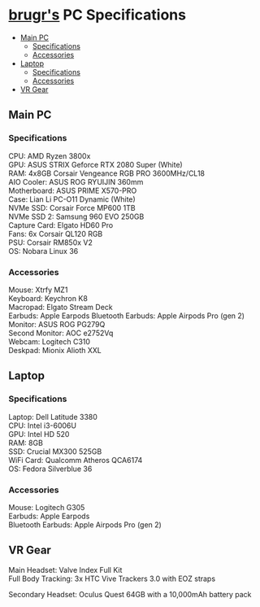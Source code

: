 # [brugr's](https://brugr.github.io) PC Specifications

- [Main PC](#main-pc)
  - [Specifications](#specifications)
  - [Accessories](#accessories)
- [Laptop](#laptop)
  - [Specifications](#specifications-1) 
  - [Accessories](#accessories-1)
- [VR Gear](#vr-gear)

## Main PC

### Specifications

CPU: AMD Ryzen 3800x  
GPU: ASUS STRIX Geforce RTX 2080 Super (White)  
RAM: 4x8GB Corsair Vengeance RGB PRO 3600MHz/CL18  
AIO Cooler: ASUS ROG RYUIJIN 360mm  
Motherboard: ASUS PRIME X570-PRO  
Case: Lian Li PC-O11 Dynamic (White)  
NVMe SSD: Corsair Force MP600 1TB  
NVMe SSD 2: Samsung 960 EVO 250GB  
Capture Card: Elgato HD60 Pro  
Fans: 6x Corsair QL120 RGB  
PSU: Corsair RM850x V2  
OS: Nobara Linux 36

### Accessories

Mouse: Xtrfy MZ1  
Keyboard: Keychron K8  
Macropad: Elgato Stream Deck  
Earbuds: Apple Earpods
Bluetooth Earbuds: Apple Airpods Pro (gen 2)
Monitor: ASUS ROG PG279Q  
Second Monitor: AOC e2752Vq  
Webcam: Logitech C310  
Deskpad: Mionix Alioth XXL

## Laptop

### Specifications

Laptop: Dell Latitude 3380  
CPU: Intel i3-6006U  
GPU: Intel HD 520  
RAM: 8GB  
SSD: Crucial MX300 525GB  
WiFi Card: Qualcomm Atheros QCA6174  
OS: Fedora Silverblue 36

### Accessories

Mouse: Logitech G305  
Earbuds: Apple Earpods  
Bluetooth Earbuds: Apple Airpods Pro (gen 2)

## VR Gear

Main Headset: Valve Index Full Kit  
Full Body Tracking: 3x HTC Vive Trackers 3.0 with EOZ straps  
  
Secondary Headset: Oculus Quest 64GB with a 10,000mAh battery pack
